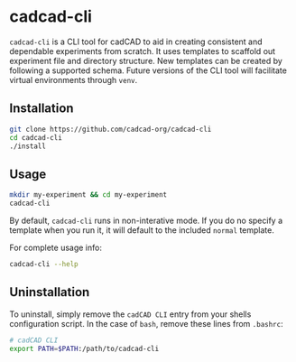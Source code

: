 # cadcad-cli
`cadcad-cli` is a CLI tool for cadCAD to aid in creating consistent and dependable experiments from scratch. It uses templates to scaffold out experiment file and directory structure. New templates can be created by following a supported schema. Future versions of the CLI tool will facilitate virtual environments through `venv`.

## Installation
```bash
git clone https://github.com/cadcad-org/cadcad-cli
cd cadcad-cli
./install
```

## Usage
```bash
mkdir my-experiment && cd my-experiment
cadcad-cli
```

By default, `cadcad-cli` runs in non-interative mode. If you do no specify a template when you run it, it will default to the included `normal` template.

For complete usage info:
```bash
cadcad-cli --help
```

## Uninstallation
To uninstall, simply remove the `cadCAD CLI` entry from your shells configuration script. In the case of `bash`, remove these lines from `.bashrc`:

```bash
# cadCAD CLI
export PATH=$PATH:/path/to/cadcad-cli
```